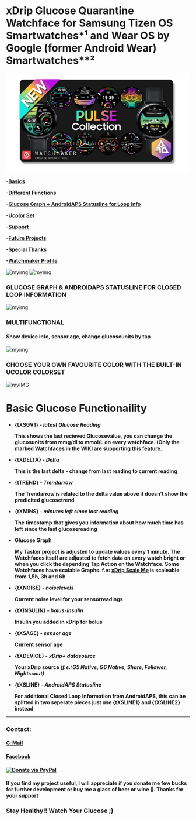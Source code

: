 # xDrip Glucose Quarantine Watchface for Samsung Tizen OS Smartwatches*¹ and Wear OS by Google (former Android Wear) Smartwatches**²

![myimg](https://github.com/FreDiabetics/xDrip--Tasker-Tizen-Watchface-Integration/blob/master/Watchfaces/content/pictures/mockup/Element%206.png)

   **-[Basics](#basic-glucose-functionaility)**

   **-[Different Functions](#multifunctional)**
   
   **-[Glucose Graph + AndroidAPS Statusline for Loop Info](#glucose-graph-and-androidaps-statusline-for-closed-loop-information)**
   
   **-[Ucolor Set](#choose-your-own-favourite-color-with-the-ucolor-colorset)**
   
   **-[Support](#contact)**
   
   **-[Future Projects](#future-projects)**

   **-[Special Thanks](#special-thanks)**

   **-[Watchmaker Profile](https://getwatchmaker.com/user/Bkd6tbYxr)**

![myimg](https://github.com/wagnefrede/xDrip--Tasker-Tizen-Watchface-Integration/blob/master/Watchfaces/content/pictures/mockup/active_preset.png) ![myimg](https://github.com/wagnefrede/xDrip--Tasker-Tizen-Watchface-Integration/blob/master/Watchfaces/content/pictures/mockup/active_graphview.png)

### GLUCOSE GRAPH & ANDROIDAPS STATUSLINE FOR CLOSED LOOP INFORMATION 

![myimg](https://github.com/wagnefrede/xDrip--Tasker-Tizen-Watchface-Integration/blob/master/Watchfaces/content/pictures/mockup/4%20watches.png)

### MULTIFUNCTIONAL
#### Show device info, sensor age, change glucoseunits by tap

![myimg](https://github.com/wagnefrede/xDrip--Tasker-Tizen-Watchface-Integration/blob/master/Watchfaces/content/pictures/mockup/3%20watches%20.png)

### CHOOSE YOUR OWN FAVOURITE COLOR WITH THE BUILT-IN UCOLOR COLORSET

![myIMG](https://github.com/wagnefrede/xDrip--Tasker-Tizen-Watchface-Integration/blob/master/Watchfaces/content/pictures/mockup/ucolor_set.png)

# Basic Glucose Functionaility

-  **{tXSGV1} - _latest Glucose Reading_** 

   **This shows the last recieved Glucosevalue, 
   you can change the glucosunits from mmg/dl to mmol/L 
   on every watchface. (Only the marked Watchfaces in the WIKI
   are supporting this feature.**

-  **{tXDELTA} - _Delta_**

   **This is the last delta - change from last reading to current reading**
   
-  **{tTREND} - _Trendarrow_**

   **The Trendarrow is related to the delta value above it doesn't 
   show the predicited glucosetrend**

-  **{tXMINS} - _minutes left since last reading_**

   **The timestamp that gives you information about how much 
   time has left since the last glucosereading**
   
-  **Glucose Graph**

   **My Tasker project is adjusted to update values every 1 minute. 
   The Watchfaces itself are adjusted to fetch data on every watch 
   bright or when you click the depending Tap Action on the Watchface. 
   Some Watchfaces have scalable Graphs. f.e: [xDrip Scale Me](https://getwatchmaker.com/watch/sBJh9mqmYI)
   is scaleable from 1,5h, 3h and 6h** 

- **{tXNOISE} - _noiselevels_**
    
  **Current noise level for your sensorreadings**
   
- **{tXINSULIN} - _bolus-insulin_**

  **Insulin you added in xDrip for bolus**
   
- **{tXSAGE} - _sensor age_**

  **Current sensor age**
   
- **{tXDEVICE} - _xDrip+ datasource_**

  **Your xDrip source _(f.e.:G5 Native, G6 Native, Share, Follower, Nightscout)_**

- **{tXSLINE} - _AndroidAPS Statusline_**

  **For additional Closed Loop Information from AndroidAPS, this can be splitted in two seperate pieces just use {tXSLINE1} and {tXSLINE2} instead**

***

###  Contact:

#### **[G-Mail](mailto:typ1.diafreddy@gmail.com)**
#### **[Facebook](https://www.facebook.com/FreDiabetics)**
#### **[![Donate via PayPal](https://www.paypalobjects.com/en_US/i/btn/btn_donateCC_LG.gif)](https://www.paypal.com/cgi-bin/webscr?cmd=_s-xclick&hosted_button_id=UX3LKXVXQFPG6&source=url)**

#### **If you find my project useful, I will appreciate if you donate me few bucks for further development or buy me a glass of beer or wine 🍷. Thanks for your support**

### Stay Healthy!! Watch Your Glucose ;)
